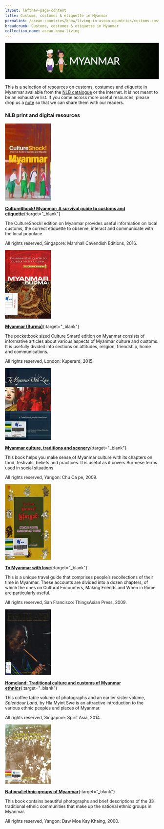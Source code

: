 ```yaml
---
layout: leftnav-page-content
title: Customs, costumes & etiquette in Myanmar
permalink: /asean-countries/know/living-in-asean-countries/customs-costumes-etiquette-in-myanmar/
breadcrumb: Customs, costumes & etiquette in Myanmar
collection_name: asean-know-living
---
```


<img src="/images/asean-living/Customs-Myanmar.jpg" alt="Customs in Myanmar banner" style="width:800px;" />

This is a selection of resources on customs, costumes and etiquette in Myanmar available from the [NLB catalogue](http://catalogue.nlb.gov.sg/) or the Internet.  It is not meant to be an exhaustive list. If you come across more useful resources, please drop us a [note](http://www.eyeonasia.sg/contact/) so that we can share them with our readers.

### **NLB print and digital resources**

<img src="/images/book-covers/CultureShock-Myanmar-A-survival-guide-to-customs-and-etiquette.jpg" style="width:150px;" />

[**CultureShock! Myanmar: A survival guide to customs and etiquette**](http://eservice.nlb.gov.sg/item_holding.aspx?bid=202477407){:target="_blank"}

The CultureShock! edition on Myanmar provides useful information on local customs, the correct etiquette to observe, interact and communicate with the local populace.

All rights reserved, Singapore: Marshall Cavendish Editions, 2016.

<img src="/images/book-covers/Myanmar-Burma.jpg" style="width:150px;" />

[**Myanmar (Burma)**](http://eservice.nlb.gov.sg/item_holding.aspx?bid=201580535){:target="_blank"}

The pocketbook sized Culture Smart! edition on Myanmar consists of informative articles about various aspects of Myanmar culture and customs. It is usefully divided into sections on attitudes, religion, friendship, home and communications.

All rights reserved, London: Kuperard, 2015.

<img src="/images/book-covers/To-Myanmar-with-love.jpg" style="width:150px;" />

[**Myanmar culture, traditions and scenery**](http://eservice.nlb.gov.sg/item_holding.aspx?bid=13585504){:target="_blank"}

This book helps you make sense of Myanmar culture with its chapters on food, festivals, beliefs and practices. It is useful as it covers Burmese terms used in social situations.

All rights reserved, Yangon: Chu Ca pe, 2009.

<img src="/images/book-covers/Myanmar-culture-traditions-and-scenery.jpg" style="width:150px;" />

[**To Myanmar with love**](http://eservice.nlb.gov.sg/item_holding.aspx?bid=13189843){:target="_blank"}

This is a unique travel guide that comprises people’s recollections of their time in Myanmar. These accounts are divided into a dozen chapters, of which the ones on Cultural Encounters, Making Friends and When in Rome are particularly useful.

All rights reserved, San Francisco: ThingsAsian Press, 2009.

<img src="/images/book-covers/Homeland-Traditional-culture-and-customs-of-Myanmar-ethnics.jpg" style="width:150px;" />

[**Homeland: Traditional culture and customs of Myanmar ethnics**](http://eservice.nlb.gov.sg/item_holding.aspx?bid=201126405){:target="_blank"}

This coffee table volume of photographs and an earlier sister volume, *Splendour Land*, by Hla Myint Swe is an attractive introduction to the various ethnic peoples and places of Myanmar.

All rights reserved, Singapore: Spirit Asia, 2014.

<img src="/images/book-covers/National-ethnic-groups-of-Myanmar.jpg" style="width:150px;" />

[**National ethnic groups of Myanmar**](http://eservice.nlb.gov.sg/item_holding.aspx?bid=10927796){:target="_blank"}

This book contains beautiful photographs and brief descriptions of the 33 traditional ethnic communities that make up the national ethnic groups in Myanmar.

All rights reserved, Yangon: Daw Moe Kay Khaing, 2000.